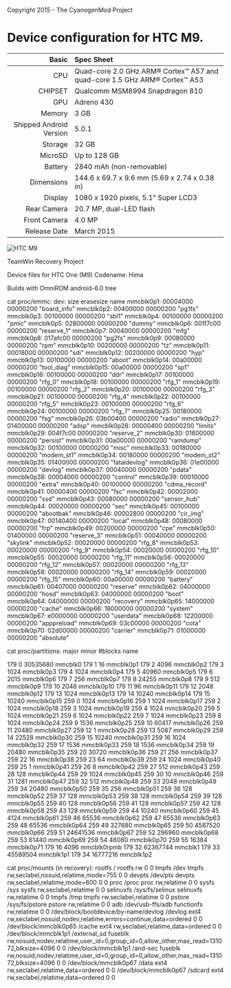 Copyright 2015 - The CyanogenMod Project

Device configuration for HTC M9.
=====================================

Basic   | Spec Sheet
-------:|:-------------------------
CPU     | Quad-core 2.0 GHz ARM® Cortex™ A57 and quad-core 1.5 GHz ARM® Cortex™ A53
CHIPSET | Qualcomm MSM8994 Snapdragon 810
GPU     | Adreno 430
Memory  | 3 GB
Shipped Android Version | 5.0.1
Storage | 32 GB
MicroSD | Up to 128 GB
Battery | 2840 mAh (non-removable)
Dimensions | 144.6 x 69.7 x 9.6 mm (5.69 x 2.74 x 0.38 in)
Display | 1080 x 1920 pixels, 5.1" Super LCD3
Rear Camera  | 20.7 MP, dual-LED flash
Front Camera | 4.0 MP
Release Date | March 2015

![HTC M9](http://cdn2.gsmarena.com/vv/pics/htc/htc-one-m9-3.jpg "HTC M9")

TeamWin Recovery Project

Device files for HTC One (M9)
Codename: Hima

Builds with OmniROM android-6.0 tree

cat proc/emmc:
dev:        size     erasesize name
mmcblk0p1: 00004000  00000200  "board_info"
mmcblk0p2: 00400000  00000200  "pg1fs"
mmcblk0p3: 00100000  00000200  "sbl1"
mmcblk0p4: 00100000  00000200  "pmic"
mmcblk0p5: 02800000  00000200  "dummy"
mmcblk0p6: 001f7c00  00000200  "reserve_1"
mmcblk0p7: 00040000  00000200  "mfg"
mmcblk0p8: 017afc00  00000200  "pg2fs"
mmcblk0p9: 00080000  00000200  "rpm"
mmcblk0p10: 00200000  00000200  "tz"
mmcblk0p11: 00018000  00000200  "sdi"
mmcblk0p12: 00200000  00000200  "hyp"
mmcblk0p13: 00100000  00000200  "aboot"
mmcblk0p14: 00a00000  00000200  "tool_diag"
mmcblk0p15: 00a00000  00000200  "sp1"
mmcblk0p16: 00100000  00000200  "ddr"
mmcblk0p17: 00100000  00000200  "rfg_0"
mmcblk0p18: 00100000  00000200  "rfg_1"
mmcblk0p19: 00100000  00000200  "rfg_2"
mmcblk0p20: 00100000  00000200  "rfg_3"
mmcblk0p21: 00100000  00000200  "rfg_4"
mmcblk0p22: 00100000  00000200  "rfg_5"
mmcblk0p23: 00100000  00000200  "rfg_6"
mmcblk0p24: 00100000  00000200  "rfg_7"
mmcblk0p25: 00180000  00000200  "fsg"
mmcblk0p26: 03b00400  00000200  "radio"
mmcblk0p27: 01400000  00000200  "adsp"
mmcblk0p28: 00000400  00000200  "limits"
mmcblk0p29: 004f7c00  00000200  "reserve_2"
mmcblk0p30: 01600000  00000200  "persist"
mmcblk0p31: 00a00000  00000200  "ramdump"
mmcblk0p32: 00100000  00000200  "misc"
mmcblk0p33: 00180000  00000200  "modem_st1"
mmcblk0p34: 00180000  00000200  "modem_st2"
mmcblk0p35: 01400000  00000200  "fataldevlog"
mmcblk0p36: 01e00000  00000200  "devlog"
mmcblk0p37: 00040000  00000200  "pdata"
mmcblk0p38: 00004000  00000200  "control"
mmcblk0p39: 00010000  00000200  "extra"
mmcblk0p40: 00100000  00000200  "cdma_record"
mmcblk0p41: 00000400  00000200  "fsc"
mmcblk0p42: 00002000  00000200  "ssd"
mmcblk0p43: 00080000  00000200  "sensor_hub"
mmcblk0p44: 00020000  00000200  "sec"
mmcblk0p45: 00100000  00000200  "abootbak"
mmcblk0p46: 00002800  00000200  "cir_img"
mmcblk0p47: 00140400  00000200  "local"
mmcblk0p48: 00080000  00000200  "frp"
mmcblk0p49: 00200000  00000200  "cpe"
mmcblk0p50: 01400000  00000200  "reserve_3"
mmcblk0p51: 00040000  00000200  "skylink"
mmcblk0p52: 00020000  00000200  "rfg_8"
mmcblk0p53: 00020000  00000200  "rfg_9"
mmcblk0p54: 00020000  00000200  "rfg_10"
mmcblk0p55: 00020000  00000200  "rfg_11"
mmcblk0p56: 00020000  00000200  "rfg_12"
mmcblk0p57: 00020000  00000200  "rfg_13"
mmcblk0p58: 00020000  00000200  "rfg_14"
mmcblk0p59: 00020000  00000200  "rfg_15"
mmcblk0p60: 00a00000  00000200  "battery"
mmcblk0p61: 00407000  00000200  "reserve"
mmcblk0p62: 04000000  00000200  "hosd"
mmcblk0p63: 04000000  00000200  "boot"
mmcblk0p64: 04000000  00000200  "recovery"
mmcblk0p65: 14000000  00000200  "cache"
mmcblk0p66: 18000000  00000200  "system"
mmcblk0p67: e0000000  00000200  "userdata"
mmcblk0p68: 12200000  00000200  "apppreload"
mmcblk0p69: 03c00000  00000200  "cota"
mmcblk0p70: 02d00000  00000200  "carrier"
mmcblk0p71: 01000000  00000200  "absolute"

cat proc/partitions:
major minor  #blocks  name

 179        0   30535680 mmcblk0
 179        1         16 mmcblk0p1
 179        2       4096 mmcblk0p2
 179        3       1024 mmcblk0p3
 179        4       1024 mmcblk0p4
 179        5      40960 mmcblk0p5
 179        6       2015 mmcblk0p6
 179        7        256 mmcblk0p7
 179        8      24255 mmcblk0p8
 179        9        512 mmcblk0p9
 179       10       2048 mmcblk0p10
 179       11         96 mmcblk0p11
 179       12       2048 mmcblk0p12
 179       13       1024 mmcblk0p13
 179       14      10240 mmcblk0p14
 179       15      10240 mmcblk0p15
 259        0       1024 mmcblk0p16
 259        1       1024 mmcblk0p17
 259        2       1024 mmcblk0p18
 259        3       1024 mmcblk0p19
 259        4       1024 mmcblk0p20
 259        5       1024 mmcblk0p21
 259        6       1024 mmcblk0p22
 259        7       1024 mmcblk0p23
 259        8       1024 mmcblk0p24
 259        9       1536 mmcblk0p25
 259       10      60417 mmcblk0p26
 259       11      20480 mmcblk0p27
 259       12          1 mmcblk0p28
 259       13       5087 mmcblk0p29
 259       14      22528 mmcblk0p30
 259       15      10240 mmcblk0p31
 259       16       1024 mmcblk0p32
 259       17       1536 mmcblk0p33
 259       18       1536 mmcblk0p34
 259       19      20480 mmcblk0p35
 259       20      30720 mmcblk0p36
 259       21        256 mmcblk0p37
 259       22         16 mmcblk0p38
 259       23         64 mmcblk0p39
 259       24       1024 mmcblk0p40
 259       25          1 mmcblk0p41
 259       26          8 mmcblk0p42
 259       27        512 mmcblk0p43
 259       28        128 mmcblk0p44
 259       29       1024 mmcblk0p45
 259       30         10 mmcblk0p46
 259       31       1281 mmcblk0p47
 259       32        512 mmcblk0p48
 259       33       2048 mmcblk0p49
 259       34      20480 mmcblk0p50
 259       35        256 mmcblk0p51
 259       36        128 mmcblk0p52
 259       37        128 mmcblk0p53
 259       38        128 mmcblk0p54
 259       39        128 mmcblk0p55
 259       40        128 mmcblk0p56
 259       41        128 mmcblk0p57
 259       42        128 mmcblk0p58
 259       43        128 mmcblk0p59
 259       44      10240 mmcblk0p60
 259       45       4124 mmcblk0p61
 259       46      65536 mmcblk0p62
 259       47      65536 mmcblk0p63
 259       48      65536 mmcblk0p64
 259       49     327680 mmcblk0p65
 259       50    4587520 mmcblk0p66
 259       51   24641536 mmcblk0p67
 259       52     296960 mmcblk0p68
 259       53      61440 mmcblk0p69
 259       54      46080 mmcblk0p70
 259       55      16384 mmcblk0p71
 179       16       4096 mmcblk0rpmb
 179       32   62367744 mmcblk1
 179       33   45589504 mmcblk1p1
 179       34   16777216 mmcblk1p2

cat proc/mounts (in recovery):
rootfs / rootfs rw 0 0
tmpfs /dev tmpfs rw,seclabel,nosuid,relatime,mode=755 0 0
devpts /dev/pts devpts rw,seclabel,relatime,mode=600 0 0
proc /proc proc rw,relatime 0 0
sysfs /sys sysfs rw,seclabel,relatime 0 0
selinuxfs /sys/fs/selinux selinuxfs rw,relatime 0 0
tmpfs /tmp tmpfs rw,seclabel,relatime 0 0
pstore /sys/fs/pstore pstore rw,relatime 0 0
adb /dev/usb-ffs/adb functionfs rw,relatime 0 0
/dev/block/bootdevice/by-name/devlog /devlog ext4 rw,seclabel,nosuid,nodev,relatime,errors=continue,data=ordered 0 0
/dev/block/mmcblk0p65 /cache ext4 rw,seclabel,relatime,data=ordered 0 0
/dev/block/mmcblk1p1 /external_sd fuseblk rw,nosuid,nodev,relatime,user_id=0,group_id=0,allow_other,max_read=131072,blksize=4096 0 0
/dev/block/mmcblk1p1 /and-sec fuseblk rw,nosuid,nodev,relatime,user_id=0,group_id=0,allow_other,max_read=131072,blksize=4096 0 0
/dev/block/mmcblk0p67 /data ext4 rw,seclabel,relatime,data=ordered 0 0
/dev/block/mmcblk0p67 /sdcard ext4 rw,seclabel,relatime,data=ordered 0 0


